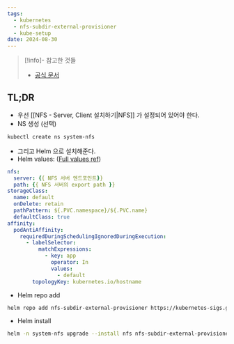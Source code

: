 ```yaml
---
tags:
  - kubernetes
  - nfs-subdir-external-provisioner
  - kube-setup
date: 2024-08-30
---
```

> [!info]- 참고한 것들
> - [공식 문서](https://github.com/kubernetes-sigs/nfs-subdir-external-provisioner)

## TL;DR

- 우선 [[NFS - Server, Client 설치하기|NFS]] 가 설정되어 있어야 한다.
- NS 생성 (선택)

```bash
kubectl create ns system-nfs
```

- 그리고 Helm 으로 설치해준다.
- Helm values: ([Full values ref](https://github.com/kubernetes-sigs/nfs-subdir-external-provisioner/blob/master/charts/nfs-subdir-external-provisioner/values.yaml))

```yaml title="nfs.yaml"
nfs:
  server: {{ NFS 서버 엔드포인트}}
  path: {{ NFS 서버의 export path }}
storageClass:
  name: default
  onDelete: retain
  pathPattern: ${.PVC.namespace}/${.PVC.name}
  defaultClass: true
affinity:
  podAntiAffinity:
    requiredDuringSchedulingIgnoredDuringExecution:
      - labelSelector:
          matchExpressions:
            - key: app
              operator: In
              values:
                - default
        topologyKey: kubernetes.io/hostname
```

- Helm repo add

```bash
helm repo add nfs-subdir-external-provisioner https://kubernetes-sigs.github.io/nfs-subdir-external-provisioner
```

- Helm install

```bash
helm -n system-nfs upgrade --install nfs nfs-subdir-external-provisioner/nfs-subdir-external-provisioner -f nfs.yaml
```
